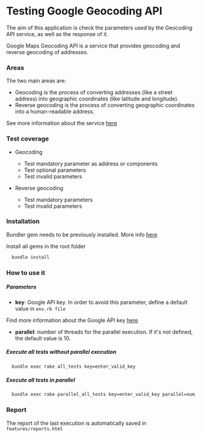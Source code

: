 # Testing Google Geocoding API

The aim of this application is check the parameters used by the Geocoding API service, as well as the response of it.

Google Maps Geocoding API is a service that provides geocoding and reverse geocoding of addresses.

### Areas
The two main areas are:
 - Geocoding is the process of converting addresses (like a street address) into geographic coordinates (like latitude and longitude).
 - Reverse geocoding is the process of converting geographic coordinates into a human-readable address.

See more information about the service [here](https://developers.google.com/maps/documentation/geocoding/start)



### Test coverage
- Geocoding
  - Test mandatory parameter as address or components
  -  Test optional parameters
  - Test invalid parameters

- Reverse geocoding
  - Test mandatory parameters
  - Test invalid parameters

### Installation

Bundler gem needs to be previously installed. More info [here](https://github.com/bundler/bundler)

Install all gems in the root folder


```sh
  bundle install
```

### How to use it

##### Parameters
- **key**: Google API key. In order to avoid this parameter, define a default value in `env.rb file`

Find more information about the Google API key [here](https://developers.google.com/maps/documentation/geocoding/start#get-a-key)

- **parallel**: number of threads for the parallel execution. If it's not defined, the default value is 10.

##### Execute all tests without parallel execution
```bash
  bundle exec rake all_tests key=enter_valid_key
```

##### Execute all tests in parallel
```sh
  bundle exec rake parallel_all_tests key=enter_valid_key parallel=num_parallel
```

### Report
The report of the last execution is automatically saved in `features/reports.html`
